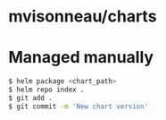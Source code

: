 # mvisonneau/charts

# Managed manually

```bash
$ helm package <chart_path>
$ helm repo index .
$ git add .
$ git commit -m 'New chart version'
```
